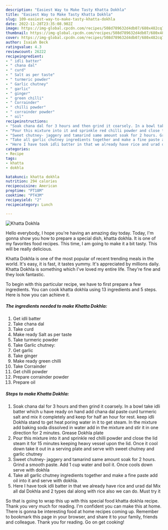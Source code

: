 ```yaml
---
description: "Easiest Way to Make Tasty Khatta Dokhla"
title: "Easiest Way to Make Tasty Khatta Dokhla"
slug: 109-easiest-way-to-make-tasty-khatta-dokhla
date: 2022-11-28T23:35:08.902Z
image: https://img-global.cpcdn.com/recipes/508d789632d4db07/680x482cq70/khatta-dokhla-recipe-main-photo.jpg
thumbnail: https://img-global.cpcdn.com/recipes/508d789632d4db07/680x482cq70/khatta-dokhla-recipe-main-photo.jpg
cover: https://img-global.cpcdn.com/recipes/508d789632d4db07/680x482cq70/khatta-dokhla-recipe-main-photo.jpg
author: Isaiah Beck
ratingvalue: 4.3
reviewcount: 26222
recipeingredient:
- " idli batter"
- " chana dal"
- " curd"
- " Salt as per taste"
- " turmeric powder"
- " Garlic chutney"
- " garlic"
- " ginger"
- " green chilli"
- " Corrainder"
- " chilli powder"
- " corrainder powder"
- " oil"
recipeinstructions:
- "Soak chana dal for 3 hours and then grind it coarsely. In a bowl take idli batter which u have ready on hand add chana dal paste curd turmeric salt and mix it completely and keep for half an hour for rest. keep idli Dokhla stand to get heat poring water in it to get steam. In the mixture add baking soda dissolved in water add in the mixture and stir it in one direction for 2 minutes. Grease Dokhla plate"
- "Pour this mixture into it and sprinkle red chilli powder and close the lid steam it for 15 minutes keeping heavy vessel upon the lid. Once it cool down take it out in a serving plate and serve with sweet chutney and garlic chutney"
- "Sweet chutney- jaggery and tamarind same amount soak for 2 hours. Grind a smooth paste. Add 1 cup water and boil it. Once cools down serve with dokhla"
- "Take all garlic chutney ingredients together and make a fine paste add oil into it and serve with dokhla."
- "Here I have took idli batter in that we already have rice and urad dal Mix all dal Dokhla and 2 types dal along with rice also we can do. Must try it"
categories:
- Recipe
tags:
- khatta
- dokhla

katakunci: khatta dokhla 
nutrition: 294 calories
recipecuisine: American
preptime: "PT18M"
cooktime: "PT43M"
recipeyield: "2"
recipecategory: Lunch

---
```



![Khatta Dokhla](https://img-global.cpcdn.com/recipes/508d789632d4db07/680x482cq70/khatta-dokhla-recipe-main-photo.jpg)

Hello everybody, I hope you're having an amazing day today. Today, I'm gonna show you how to prepare a special dish, khatta dokhla. It is one of my favorites food recipes. This time, I am going to make it a bit tasty. This will be really delicious.

Khatta Dokhla is one of the most popular of recent trending meals in the world. It's easy, it is fast, it tastes yummy. It's appreciated by millions daily. Khatta Dokhla is something which I've loved my entire life. They're fine and they look fantastic.




To begin with this particular recipe, we have to first prepare a few ingredients. You can cook khatta dokhla using 13 ingredients and 5 steps. Here is how you can achieve it.

<!--inarticleads1-->

##### The ingredients needed to make Khatta Dokhla:

1. Get  idli batter
1. Take  chana dal
1. Take  curd
1. Make ready  Salt as per taste
1. Take  turmeric powder
1. Take  Garlic chutney:
1. Get  garlic
1. Take  ginger
1. Make ready  green chilli
1. Take  Corrainder
1. Get  chilli powder
1. Prepare  corrainder powder
1. Prepare  oil




<!--inarticleads2-->

##### Steps to make Khatta Dokhla:

1. Soak chana dal for 3 hours and then grind it coarsely. In a bowl take idli batter which u have ready on hand add chana dal paste curd turmeric salt and mix it completely and keep for half an hour for rest. keep idli Dokhla stand to get heat poring water in it to get steam. In the mixture add baking soda dissolved in water add in the mixture and stir it in one direction for 2 minutes. Grease Dokhla plate
1. Pour this mixture into it and sprinkle red chilli powder and close the lid steam it for 15 minutes keeping heavy vessel upon the lid. Once it cool down take it out in a serving plate and serve with sweet chutney and garlic chutney
1. Sweet chutney- jaggery and tamarind same amount soak for 2 hours. Grind a smooth paste. Add 1 cup water and boil it. Once cools down serve with dokhla
1. Take all garlic chutney ingredients together and make a fine paste add oil into it and serve with dokhla.
1. Here I have took idli batter in that we already have rice and urad dal Mix all dal Dokhla and 2 types dal along with rice also we can do. Must try it




So that is going to wrap this up with this special food khatta dokhla recipe. Thank you very much for reading. I'm confident you can make this at home. There is gonna be interesting food at home recipes coming up. Remember to bookmark this page in your browser, and share it to your family, friends and colleague. Thank you for reading. Go on get cooking!
